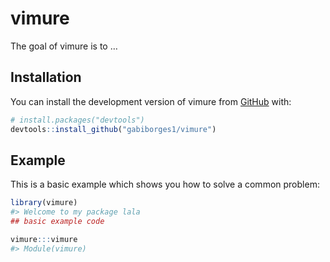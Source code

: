 
<!-- README.md is generated from README.Rmd. Please edit that file -->

# vimure

<!-- badges: start -->
<!-- badges: end -->

The goal of vimure is to …

## Installation

You can install the development version of vimure from
[GitHub](https://github.com/) with:

``` r
# install.packages("devtools")
devtools::install_github("gabiborges1/vimure")
```

## Example

This is a basic example which shows you how to solve a common problem:

``` r
library(vimure)
#> Welcome to my package lala
## basic example code

vimure:::vimure
#> Module(vimure)
```
